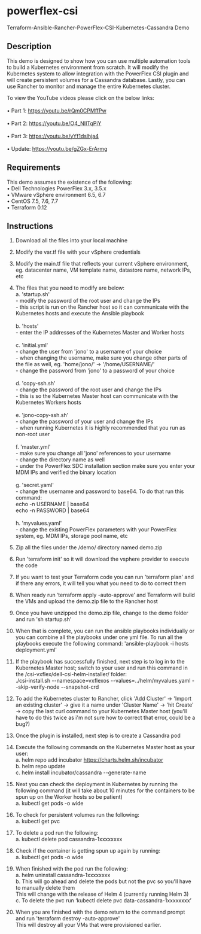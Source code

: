 # powerflex-csi
Terraform-Ansible-Rancher-PowerFlex-CSI-Kubernetes-Cassandra Demo

## Description

This demo is designed to show how you can use multiple automation tools to build a Kubernetes environment from scratch. It will modify the Kubernetes system to allow integration with the PowerFlex CSI plugin and will create persistent volumes for a Cassandra database. Lastly, you can use Rancher to monitor and manage the entire Kubernetes cluster. <br>

To view the YouTube videos please click on the below links:<br>
<br>  • Part 1: https://youtu.be/rQm0CPMffPw <br>
<br>  • Part 2: https://youtu.be/O4_NIITqPiY <br>
<br>  • Part 3: https://youtu.be/yYf1dslhja4 <br>
<br>  • Update: https://youtu.be/gZGx-ErArmg <br>

## Requirements

This demo assumes the existence of the following:
<br> •	Dell Technologies PowerFlex 3.x, 3.5.x
<br> •	VMware vSphere environment 6.5, 6.7
<br> •	CentOS 7.5, 7.6, 7.7
<br> •	Terraform 0.12


## Instructions

1.	Download all the files into your local machine
2.	Modify the var.tf file with your vSphere credentials
3.	Modify the main.tf file that reflects your current vSphere environment, eg. datacenter name, VM template name, datastore name, network IPs, etc
4.	The files that you need to modify are below:
<br> a.	'startup.sh'
<br>   - modify the password of the root user and change the IPs
<br>   - this script is run on the Rancher host so it can communicate with the Kubernetes hosts and execute the Ansible playbook <br>
<br> b. 'hosts' 
<br>   - enter the IP addresses of the Kubernetes Master and Worker hosts <br>
<br> c. 'initial.yml' 
<br>   - change the user from 'jono' to a username of your choice
<br>   - when changing the username, make sure you change other parts of the file as well, eg. 'home/jono/' -> '/home/USERNAME/'
<br>   - change the password from 'jono' to a password of your choice <br>
<br> d. 'copy-ssh.sh'
<br>   - change the password of the root user and change the IPs
<br>   - this is so the Kubernetes Master host can communicate with the Kubernetes Workers hosts <br>
<br> e. 'jono-copy-ssh.sh' 
<br>   - change the password of your user and change the IPs
<br>   - when running Kubernetes it is highly recommended that you run as non-root user <br>
<br> f. 'master.yml'
<br>   - make sure you change all 'jono' references to your username 
<br>   - change the directory name as well
<br>   - under the PowerFlex SDC installation section make sure you enter your MDM IPs and verified the binary location <br>
<br> g.	'secret.yaml'
<br>   - change the username and password to base64. To do that run this command: <br> echo -n USERNAME | base64 <br> echo -n PASSWORD | base64 <br>
<br> h. 'myvalues.yaml'
<br>   - change the existing PowerFlex parameters with your PowerFlex system, eg. MDM IPs, storage pool name, etc <br>

5.	Zip all the files under the /demo/ directory named demo.zip
6.	Run 'terraform init' so it will download the vsphere provider to execute the code
7.	If you want to test your Terraform code you can run 'terraform plan' and if there any errors, it will tell you what you need to do to correct them
8.	When ready run ‘terraform apply -auto-approve’ and Terraform will build the VMs and upload the demo.zip file to the Rancher host
9.	Once you have unzipped the demo.zip file, change to the demo folder and run 'sh startup.sh'
10.	When that is complete, you can run the ansible playbooks individually or you can combine all the playbooks under one yml file. To run all the playbooks execute the following command: 'ansible-playbook -i hosts deployment.yml'
11.	If the playbook has successfully finished, next step is to log in to the Kubernetes Master host; switch to your user and run this command in the /csi-vxflex/dell-csi-helm-installer/ folder: <br> ./csi-install.sh --namespace=vxflexos --values=../helm/myvalues.yaml --skip-verify-node --snapshot-crd<br> 
12. To add the Kubernetes cluster to Rancher, click 'Add Cluster' -> 'Import an existing cluster' -> give it a name under 'Cluster Name' -> 'hit Create' -> copy the last curl command to your Kubernetes Master host (you'll have to do this twice as i'm not sure how to correct that error, could be a bug?)    
13.	Once the plugin is installed, next step is to create a Cassandra pod
14.	Execute the following commands on the Kubernetes Master host as your user:
<br>a.	helm repo add incubator https://charts.helm.sh/incubator
<br>b.	helm repo update
<br>c.	helm install incubator/cassandra --generate-name <br>
15.	Next you can check the deployment in Kubernetes by running the following command (it will take about 10 minutes for the containers to be spun up on the Worker hosts so be patient)
<br>a.	kubectl get pods -o wide <br>
16.	To check for persistent volumes run the following:
<br>a.	kubectl get pvc <br>
17.	To delete a pod run the following:
<br>a.	kubectl delete pod cassandra-1xxxxxxxx <br>
18.	Check if the container is getting spun up again by running:
<br>a.	kubectl get pods -o wide <br>
19.	When finished with the pod run the following:
<br>a.	helm uninstall cassandra-1xxxxxxxx
<br>b.	This will go ahead and delete the pods but not the pvc so you'll have to manually delete them <br>This will change with the release of Helm 4 (currently running Helm 3)
<br>c.	To delete the pvc run ‘kubectl delete pvc data-cassandra-1xxxxxxxx’ <br>
20.	When you are finished with the demo return to the command prompt and run 'terraform destroy -auto-approve' <br>This will destroy all your VMs that were provisioned earlier.

